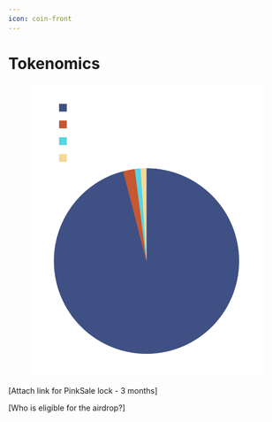 ```yaml
---
icon: coin-front
---
```


# Tokenomics

<figure><img src="../.gitbook/assets/Untitled design-6.png" alt=""><figcaption></figcaption></figure>









\[Attach link for PinkSale lock - 3 months]

\[Who is eligible for the airdrop?]&#x20;
